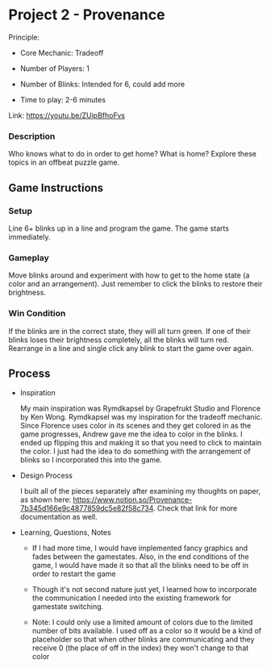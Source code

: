 # Project 2 - Provenance

Principle: 
- Core Mechanic: Tradeoff


- Number of Players: 1 
- Number of Blinks: Intended for 6, could add more
- Time to play: 2-6 minutes

Link: https://youtu.be/ZUipBfhoFvs

### Description

Who knows what to do in order to get home? What is home? Explore these topics in an offbeat puzzle game.

## Game Instructions

### Setup

Line 6+ blinks up in a line and program the game. The game starts immediately.

### Gameplay

Move blinks around and experiment with how to get to the home state (a color and an arrangement). Just remember to click the blinks to restore their brightness. 

### Win Condition

If the blinks are in the correct state, they will all turn green. If one of their blinks loses their brightness completely, all the blinks will turn red. Rearrange in a line and single click any blink to start the game over again.

## Process
- Inspiration

    My main inspiration was Rymdkapsel by Grapefrukt Studio and Florence by Ken Wong. Rymdkapsel was my inspiration for the tradeoff mechanic. Since Florence uses color in its scenes and they get colored in as the game progresses, Andrew gave me the idea to color in the blinks. I ended up flipping this and making it so that you need to click to maintain the color. I just had the idea to do something with the arrangement of blinks so I incorporated this into the game. 

- Design Process

    I built all of the pieces separately after examining my thoughts on paper, as shown here: https://www.notion.so/Provenance-7b345d166e9c4877859dc5e82f58c734. Check that link for more documentation as well.

- Learning, Questions, Notes

    - If I had more time, I would have implemented fancy graphics and fades between the gamestates. Also, in the end conditions of the game, I would have made it so that all the blinks need to be off in order to restart the game

    - Though it's not second nature just yet, I learned how to incorporate the communication I needed into the existing framework for gamestate switching. 
    
    - Note: I could only use a limited amount of colors due to the limited number of bits available. I used off as a color so it would be a kind of placeholder so that when other blinks are communicating and they receive 0 (the place of off in the index) they won't change to that color